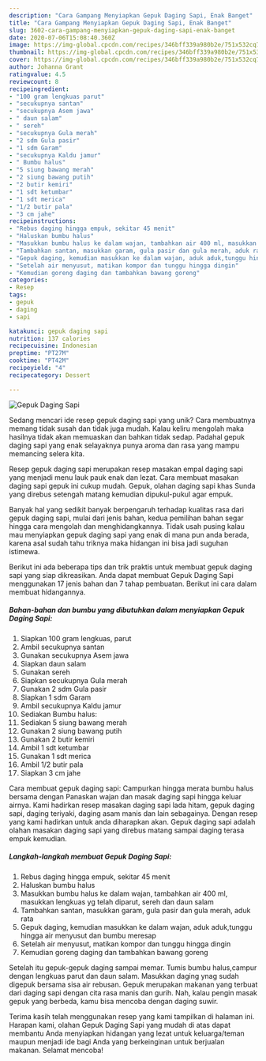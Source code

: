 ```yaml
---
description: "Cara Gampang Menyiapkan Gepuk Daging Sapi, Enak Banget"
title: "Cara Gampang Menyiapkan Gepuk Daging Sapi, Enak Banget"
slug: 3602-cara-gampang-menyiapkan-gepuk-daging-sapi-enak-banget
date: 2020-07-06T15:08:40.360Z
image: https://img-global.cpcdn.com/recipes/346bff339a980b2e/751x532cq70/gepuk-daging-sapi-foto-resep-utama.jpg
thumbnail: https://img-global.cpcdn.com/recipes/346bff339a980b2e/751x532cq70/gepuk-daging-sapi-foto-resep-utama.jpg
cover: https://img-global.cpcdn.com/recipes/346bff339a980b2e/751x532cq70/gepuk-daging-sapi-foto-resep-utama.jpg
author: Johanna Grant
ratingvalue: 4.5
reviewcount: 8
recipeingredient:
- "100 gram lengkuas parut"
- "secukupnya santan"
- "secukupnya Asem jawa"
- " daun salam"
- " sereh"
- "secukupnya Gula merah"
- "2 sdm Gula pasir"
- "1 sdm Garam"
- "secukupnya Kaldu jamur"
- " Bumbu halus"
- "5 siung bawang merah"
- "2 siung bawang putih"
- "2 butir kemiri"
- "1 sdt ketumbar"
- "1 sdt merica"
- "1/2 butir pala"
- "3 cm jahe"
recipeinstructions:
- "Rebus daging hingga empuk, sekitar 45 menit"
- "Haluskan bumbu halus"
- "Masukkan bumbu halus ke dalam wajan, tambahkan air 400 ml, masukkan lengkuas yg telah diparut, sereh dan daun salam"
- "Tambahkan santan, masukkan garam, gula pasir dan gula merah, aduk rata"
- "Gepuk daging, kemudian masukkan ke dalam wajan, aduk aduk,tunggu hingga air menyusut dan bumbu meresap"
- "Setelah air menyusut, matikan kompor dan tunggu hingga dingin"
- "Kemudian goreng daging dan tambahkan bawang goreng"
categories:
- Resep
tags:
- gepuk
- daging
- sapi

katakunci: gepuk daging sapi 
nutrition: 137 calories
recipecuisine: Indonesian
preptime: "PT27M"
cooktime: "PT42M"
recipeyield: "4"
recipecategory: Dessert

---
```



![Gepuk Daging Sapi](https://img-global.cpcdn.com/recipes/346bff339a980b2e/751x532cq70/gepuk-daging-sapi-foto-resep-utama.jpg)

Sedang mencari ide resep gepuk daging sapi yang unik? Cara membuatnya memang tidak susah dan tidak juga mudah. Kalau keliru mengolah maka hasilnya tidak akan memuaskan dan bahkan tidak sedap. Padahal gepuk daging sapi yang enak selayaknya punya aroma dan rasa yang mampu memancing selera kita.

Resep gepuk daging sapi merupakan resep masakan empal daging sapi yang menjadi menu lauk pauk enak dan lezat. Cara membuat masakan daging sapi gepuk ini cukup mudah. Gepuk, olahan daging sapi khas Sunda yang direbus setengah matang kemudian dipukul-pukul agar empuk.

Banyak hal yang sedikit banyak berpengaruh terhadap kualitas rasa dari gepuk daging sapi, mulai dari jenis bahan, kedua pemilihan bahan segar hingga cara mengolah dan menghidangkannya. Tidak usah pusing kalau mau menyiapkan gepuk daging sapi yang enak di mana pun anda berada, karena asal sudah tahu triknya maka hidangan ini bisa jadi suguhan istimewa.


Berikut ini ada beberapa tips dan trik praktis untuk membuat gepuk daging sapi yang siap dikreasikan. Anda dapat membuat Gepuk Daging Sapi menggunakan 17 jenis bahan dan 7 tahap pembuatan. Berikut ini cara dalam membuat hidangannya.

<!--inarticleads1-->

##### Bahan-bahan dan bumbu yang dibutuhkan dalam menyiapkan Gepuk Daging Sapi:

1. Siapkan 100 gram lengkuas, parut
1. Ambil secukupnya santan
1. Gunakan secukupnya Asem jawa
1. Siapkan  daun salam
1. Gunakan  sereh
1. Siapkan secukupnya Gula merah
1. Gunakan 2 sdm Gula pasir
1. Siapkan 1 sdm Garam
1. Ambil secukupnya Kaldu jamur
1. Sediakan  Bumbu halus:
1. Sediakan 5 siung bawang merah
1. Gunakan 2 siung bawang putih
1. Gunakan 2 butir kemiri
1. Ambil 1 sdt ketumbar
1. Gunakan 1 sdt merica
1. Ambil 1/2 butir pala
1. Siapkan 3 cm jahe


Cara membuat gepuk daging sapi: Campurkan hingga merata bumbu halus bersama dengan Panaskan wajan dan masak daging sapi hingga keluar airnya. Kami hadirkan resep masakan daging sapi lada hitam, gepuk daging sapi, daging teriyaki, daging asam manis dan lain sebagainya. Dengan resep yang kami hadirkan untuk anda diharapkan akan. Gepuk daging sapi adalah olahan masakan daging sapi yang direbus matang sampai daging terasa empuk kemudian. 

<!--inarticleads2-->

##### Langkah-langkah membuat Gepuk Daging Sapi:

1. Rebus daging hingga empuk, sekitar 45 menit
1. Haluskan bumbu halus
1. Masukkan bumbu halus ke dalam wajan, tambahkan air 400 ml, masukkan lengkuas yg telah diparut, sereh dan daun salam
1. Tambahkan santan, masukkan garam, gula pasir dan gula merah, aduk rata
1. Gepuk daging, kemudian masukkan ke dalam wajan, aduk aduk,tunggu hingga air menyusut dan bumbu meresap
1. Setelah air menyusut, matikan kompor dan tunggu hingga dingin
1. Kemudian goreng daging dan tambahkan bawang goreng


Setelah itu gepuk-gepuk daging sampai memar. Tumis bumbu halus,campur dengan lengkuas parut dan daun salam. Masukkan daging ynag sudah digepuk bersama sisa air rebusan. Gepuk merupakan makanan yang terbuat dari daging sapi dengan cita rasa manis dan gurih. Nah, kalau pengin masak gepuk yang berbeda, kamu bisa mencoba dengan daging suwir. 

Terima kasih telah menggunakan resep yang kami tampilkan di halaman ini. Harapan kami, olahan Gepuk Daging Sapi yang mudah di atas dapat membantu Anda menyiapkan hidangan yang lezat untuk keluarga/teman maupun menjadi ide bagi Anda yang berkeinginan untuk berjualan makanan. Selamat mencoba!
